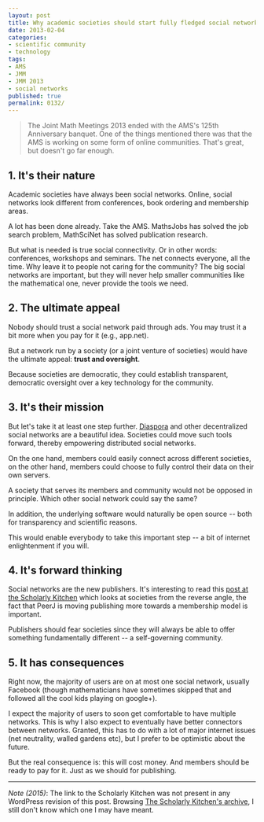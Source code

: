 ```yaml
---
layout: post
title: Why academic societies should start fully fledged social networks
date: 2013-02-04
categories:
- scientific community
- technology
tags:
- AMS
- JMM
- JMM 2013
- social networks
published: true
permalink: 0132/
---
```


> The Joint Math Meetings 2013 ended with the AMS's 125th Anniversary banquet. One of the things mentioned there was that the AMS is working on some form of online communities. That's great, but doesn't go far enough.

## 1. It's their nature

Academic societies have always been social networks. Online, social networks look different from conferences, book ordering and membership areas.

A lot has been done already. Take the AMS. MathsJobs has solved the job search problem, MathSciNet has solved publication research.

But what is needed is true social connectivity. Or in other words: conferences, workshops and seminars. The net connects everyone, all the time. Why leave it to people not caring for the community? The big social networks are important, but they will never help smaller communities like the mathematical one, never provide the tools we need.

## 2. The ultimate appeal

Nobody should trust a social network paid through ads. You may trust it a bit more when you pay for it (e.g., app.net).

But a network run by a society (or a joint venture of societies) would have the ultimate appeal: **trust and oversight**.

Because societies are democratic, they could establish transparent, democratic oversight over a key technology for the community.

## 3. It's their mission

But let's take it at least one step further. [Diaspora](https://en.wikipedia.org/wiki/Diaspora_(social_network)) and other decentralized social networks are a beautiful idea. Societies could move such tools forward, thereby empowering distributed social networks.

On the one hand, members could easily connect across different societies, on the other hand, members could choose to fully control their data on their own servers.

A society that serves its members and community would not be opposed in principle. Which other social network could say the same?

In addition, the underlying software would naturally be open source -- both for transparency and scientific reasons.

This would enable everybody to take this important step -- a bit of internet enlightenment if you will.

## 4. It's forward thinking

Social networks are the new publishers. It's interesting to read this [post at the Scholarly Kitchen](.) which looks at societies from the reverse angle, the fact that PeerJ is moving publishing more towards a membership model is important.

Publishers should fear societies since they will always be able to offer something fundamentally different -- a self-governing community.

## 5. It has consequences

Right now, the majority of users are on at most one social network, usually Facebook (though mathematicians have sometimes skipped that and followed all the cool kids playing on google+).

I expect the majority of users to soon get comfortable to have multiple networks. This is why I also expect to eventually have better connectors between networks. Granted, this has to do with a lot of major internet issues (net neutrality, walled gardens etc), but I prefer to be optimistic about the future.

But the real consequence is: this will cost money. And members should be ready to pay for it. Just as we should for publishing.

---

_Note (2015)_: The link to the Scholarly Kitchen was not present in any WordPress revision of this post. Browsing [The Scholarly Kitchen's archive](http://scholarlykitchen.sspnet.org/2013/01/), I still don't know which one I may have meant.
